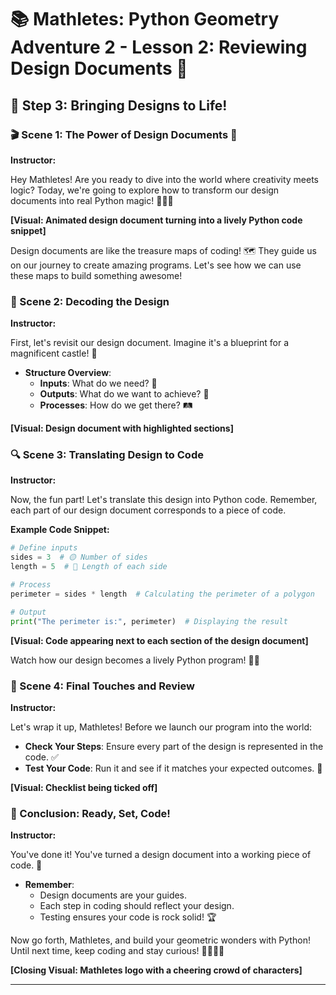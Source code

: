 # 📚 Mathletes: Python Geometry Adventure 2 - Lesson 2: Reviewing Design Documents 🚀

## 🌟 Step 3: Bringing Designs to Life!

### 🎬 Scene 1: The Power of Design Documents 🔑

**Instructor:**

Hey Mathletes! Are you ready to dive into the world where creativity meets logic? Today, we're going to explore how to transform our design documents into real Python magic! 🧙‍♂️✨

**[Visual: Animated design document turning into a lively Python code snippet]**

Design documents are like the treasure maps of coding! 🗺️ They guide us on our journey to create amazing programs. Let's see how we can use these maps to build something awesome!

### 🎨 Scene 2: Decoding the Design

**Instructor:**

First, let's revisit our design document. Imagine it's a blueprint for a magnificent castle! 🏰

- **Structure Overview**: 
  - **Inputs**: What do we need? 🎯
  - **Outputs**: What do we want to achieve? 🎯
  - **Processes**: How do we get there? 🛤️

**[Visual: Design document with highlighted sections]**

### 🔍 Scene 3: Translating Design to Code

**Instructor:**

Now, the fun part! Let's translate this design into Python code. Remember, each part of our design document corresponds to a piece of code.

**Example Code Snippet:**
```python
# Define inputs
sides = 3  # 🟡 Number of sides
length = 5  # 🔵 Length of each side

# Process
perimeter = sides * length  # Calculating the perimeter of a polygon

# Output
print("The perimeter is:", perimeter)  # Displaying the result
```

**[Visual: Code appearing next to each section of the design document]**

Watch how our design becomes a lively Python program! 🐍🎉

### 🚀 Scene 4: Final Touches and Review

**Instructor:**

Let's wrap it up, Mathletes! Before we launch our program into the world:

- **Check Your Steps**: Ensure every part of the design is represented in the code. ✅
- **Test Your Code**: Run it and see if it matches your expected outcomes. 🧪

**[Visual: Checklist being ticked off]**

### 🎉 Conclusion: Ready, Set, Code!

**Instructor:**

You've done it! You've turned a design document into a working piece of code. 🌟

- **Remember**: 
  - Design documents are your guides.
  - Each step in coding should reflect your design.
  - Testing ensures your code is rock solid! 🏆

Now go forth, Mathletes, and build your geometric wonders with Python! Until next time, keep coding and stay curious! 👩‍💻👨‍💻

**[Closing Visual: Mathletes logo with a cheering crowd of characters]**

---